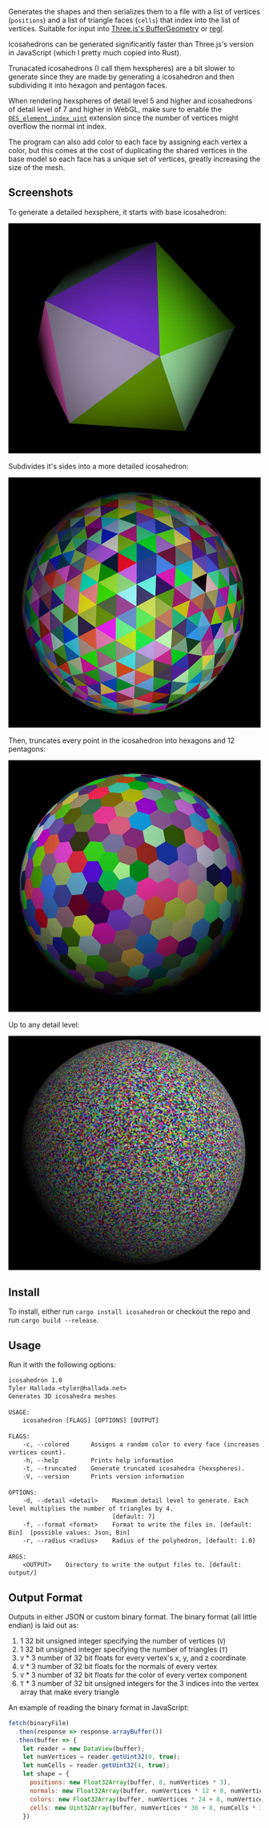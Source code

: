 Generates the shapes and then serializes them to a file with a list of vertices 
(`positions`) and a list of triangle faces (`cells`) that index into the list of 
vertices. Suitable for input into [Three.js's 
BufferGeometry](https://threejs.org/docs/#api/en/core/BufferGeometry) or 
[regl](https://github.com/regl-project/regl/blob/gh-pages/example/camera.js).

Icosahedrons can be generated significantly faster than Three.js's version in 
JavaScript (which I pretty much copied into Rust).

Trunacated icosahedrons (I call them hexspheres) are a bit slower to generate 
since they are made by generating a icosahedron and then subdividing it into 
hexagon and pentagon faces.

When rendering hexspheres of detail level 5 and higher and icosahedrons of 
detail level of 7 and higher in WebGL, make sure to enable the 
[`OES_element_index_uint`](https://developer.mozilla.org/en-US/docs/Web/API/OES_element_index_uint) 
extension since the number of vertices might overflow the normal int index.

The program can also add color to each face by assigning each vertex a color, 
but this comes at the cost of duplicating the shared vertices in the base model 
so each face has a unique set of vertices, greatly increasing the size of the 
mesh.

## Screenshots

To generate a detailed hexsphere, it starts with base icosahedron:

![icosahedron](img/icosahedron_colored_1.png)

Subdivides it's sides into a more detailed icosahedron:

![subdivided icosahedron](img/icosahedron_colored_3.png)

Then, truncates every point in the icosahedron into hexagons and 12 pentagons:

![hexsphere detail 3](img/hexsphere_colored_3.png)

Up to any detail level:

![hexsphere detail 7](img/hexsphere_colored_7.png)

## Install

To install, either run `cargo install icosahedron` or checkout the repo and run 
`cargo build --release`.

## Usage

Run it with the following options:

```
icosahedron 1.0
Tyler Hallada <tyler@hallada.net>
Generates 3D icosahedra meshes

USAGE:
    icosahedron [FLAGS] [OPTIONS] [OUTPUT]

FLAGS:
    -c, --colored      Assigns a random color to every face (increases vertices count).
    -h, --help         Prints help information
    -t, --truncated    Generate truncated icosahedra (hexspheres).
    -V, --version      Prints version information

OPTIONS:
    -d, --detail <detail>    Maximum detail level to generate. Each level multiplies the number of triangles by 4.
                             [default: 7]
    -f, --format <format>    Format to write the files in. [default: Bin]  [possible values: Json, Bin]
    -r, --radius <radius>    Radius of the polyhedron, [default: 1.0]

ARGS:
    <OUTPUT>    Directory to write the output files to. [default: output/]
```

## Output Format

Outputs in either JSON or custom binary format. The binary format (all little 
endian) is laid out as:

1. 1 32 bit unsigned integer specifying the number of vertices (`V`)
2. 1 32 bit unsigned integer specifying the number of triangles (`T`)
3. `V` * 3 number of 32 bit floats for every vertex's x, y, and z coordinate
4. `V` * 3 number of 32 bit floats for the normals of every vertex
5. `V` * 3 number of 32 bit floats for the color of every vertex component
6. `T` * 3 number of 32 bit unsigned integers for the 3 indices into the vertex 
   array that make every triangle

An example of reading the binary format in JavaScript:

```javascript
fetch(binaryFile)
  .then(response => response.arrayBuffer())
  .then(buffer => {
    let reader = new DataView(buffer);
    let numVertices = reader.getUint32(0, true);
    let numCells = reader.getUint32(4, true);
    let shape = {
      positions: new Float32Array(buffer, 8, numVertices * 3),
      normals: new Float32Array(buffer, numVertices * 12 + 8, numVertices * 3),
      colors: new Float32Array(buffer, numVertices * 24 + 8, numVertices * 3),
      cells: new Uint32Array(buffer, numVertices * 36 + 8, numCells * 3),
    })
```
